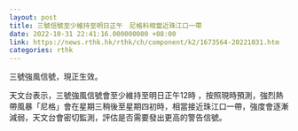 ```yaml
---
layout: post
title: 三號信號至少維持至明日正午　尼格料相當近珠江口一帶
date: 2022-10-31 22:41:16.000000000 +08:00
link: https://news.rthk.hk/rthk/ch/component/k2/1673564-20221031.htm
categories: rthk
---
```


三號強風信號，現正生效。

天文台表示，三號強風信號會至少維持至明日正午12時 ，按照現時預測，強烈熱帶風暴「尼格」會在星期三稍後至星期四初時，相當接近珠江口一帶，強度會逐漸減弱，天文台會密切監測，評估是否需要發出更高的警告信號。
